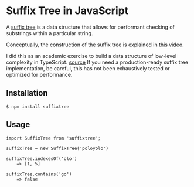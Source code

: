 # Suffix Tree in JavaScript

A [suffix tree](https://en.wikipedia.org/wiki/Suffix_tree) is a data structure that allows for performant checking of substrings within a particular string.

Conceptually, the construction of the suffix tree is explained in [this video](https://www.youtube.com/watch?v=VA9m_l6LpwI).

I did this as an academic exercise to build a data structure of low-level complexity in TypeScript. [source](suffixtree.ts) If you need a production-ready suffix tree implementation, be careful, this has not been exhaustively tested or optimized for performance.

## Installation

```
$ npm install suffixtree
```

## Usage

```
import SuffixTree from 'suffixtree';

suffixTree = new SuffixTree('poloyolo')

suffixTree.indexesOf('olo')
    => [1, 5]

suffixTree.contains('go')
    => false

```